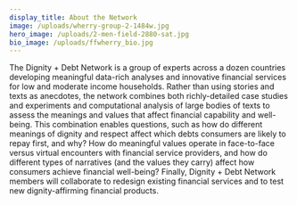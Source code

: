 ```yaml
---
display_title: About the Network
image: /uploads/wherry-group-2-1484w.jpg
hero_image: /uploads/2-men-field-2880-sat.jpg
bio_image: /uploads/ffwherry_bio.jpg
---
```

The Dignity + Debt Network is a group of experts across a dozen countries developing meaningful data-rich analyses and innovative financial services for low and moderate income households. Rather than using stories and texts as anecdotes, the network combines both richly-detailed case studies and experiments and computational analysis of large bodies of texts to assess the meanings and values that affect financial capability and well-being. This combination enables questions, such as how do different meanings of dignity and respect affect which debts consumers are likely to repay first, and why? How do meaningful values operate in face-to-face versus virtual encounters with financial service providers, and how do different types of narratives (and the values they carry) affect how consumers achieve financial well-being? Finally, Dignity + Debt Network members will collaborate to redesign existing financial services and to test new dignity-affirming financial products.
